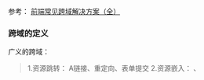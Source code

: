 参考： [前端常见跨域解决方案（全）](https://segmentfault.com/a/1190000011145364)

### 跨域的定义

广义的跨域： 

> 1.资源跳转： A链接、重定向、表单提交
> 2.资源嵌入： <link>、<script>、<img>、<frame>等dom标签，还有样式中background:url()、@font-face()等文件外链
> 3.脚本请求： js发起的ajax请求、dom和js对象的跨域操作等

其实我们通常所说的跨域是狭义的，是由浏览器同源策略限制的一类请求场景。

#### 什么是同源策略？
同源策略/SOP（Same origin policy）是一种约定，由Netscape公司1995年引入浏览器，它是浏览器最核心也最基本的安全功能，如果缺少了同源策略，浏览器很容易受到XSS、CSFR等攻击。所谓同源是指"协议+域名+端口"三者相同，即便两个不同的域名指向同一个ip地址，也非同源。

同源策略限制以下几种行为：

> 1. Cookie、LocalStorage 和 IndexDB 无法读取
> 2. DOM 和 Js对象无法获得
> 3. AJAX 请求不能发送

### 常见跨域

```
URL                                      说明                    是否允许通信
http://www.domain.com/a.js
http://www.domain.com/b.js         同一域名，不同文件或路径           允许
http://www.domain.com/lab/c.js

http://www.domain.com:8000/a.js
http://www.domain.com/b.js         同一域名，不同端口                不允许
 
http://www.domain.com/a.js
https://www.domain.com/b.js        同一域名，不同协议                不允许
 
http://www.domain.com/a.js
http://192.168.4.12/b.js           域名和域名对应相同ip              不允许
 
http://www.domain.com/a.js
http://x.domain.com/b.js           主域相同，子域不同                不允许
http://domain.com/c.js
 
http://www.domain1.com/a.js
http://www.domain2.com/b.js        不同域名                         不允许
```

### 跨域解决方案

1、 通过jsonp跨域
2、 document.domain + iframe跨域
3、 location.hash + iframe
4、 window.name + iframe跨域
5、 postMessage跨域
6、 跨域资源共享（CORS）
7、 nginx代理跨域
8、 nodejs中间件代理跨域
9、 WebSocket协议跨域

#### 通过jsonp跨域

通常为了减轻web服务器的负载，我们把js、css，img等静态资源分离到另一台独立域名的服务器上，在html页面中再通过相应的标签从不同域名下加载静态资源，而被浏览器允许，基于此原理，我们可以通过动态创建script，再请求一个带参网址实现跨域通信。


##### js

```javascript
<script>
    var script = document.createElement('script');
    script.type='text/javascript';
    script.src = 'http://localhost:3001/info?user=admin&callback=onBack';
    document.head.appendChild(script);
    function onBack(res) {
        alert(JSON.stringify(res));
    }
</script>
```

##### client && server

```javascript
// client
const http = require('http');
const fs = require('fs');

var server = http.createServer((req, res) => {
    res.writeHead(200, {
        "Content-Type": "text/html"
    });
    fs.createReadStream(`${__dirname}/index.html`).pipe(res);
}).listen(3000);

console.log('client on port 3000');
```

```javascript
const http = require('http');
const url = require('url');

var server = http.createServer();

server.on('request', (req, res) => {
    var params = url.parse(req.url).query;
    var query = {};
    paramList = params.split(/\s*&\s*/);
    for (let i = 0; i < paramList.length; i++) {
        let obj = {};
        let params = paramList[i].split(/\s*=\s*/);
        obj[params[0]] =  params[1] ? params[1] : null;
        Object.assign(query, obj);
    }
    delete paramList;
    let fn = query.callback;
    res.writeHead(200, {
        'Content-Type': 'text/javascript'
    });
    res.write(fn + '(' + JSON.stringify(query) + ')');
    res.end();
})

server.listen('3001');

console.log('server on port 3001');
```

刷新 `localhost:3000` ，可以看到 alert 的信息。

jsonp 缺点：只支持 get 请求。

#### document.domain + iframe跨域

此方案仅限主域相同，子域不同的跨域应用场景。

实现原理：两个页面都通过js强制设置document.domain为基础主域，就实现了同域。

1.）父窗口：(http://www.domain.com/a.html)

```javascript
<iframe id="iframe" src="http://child.domain.com/b.html"></iframe>
<script>
    document.domain = 'domain.com';
    var user = 'admin';
</script>
```

2.）子窗口：(http://child.domain.com/b.html)

```javascript
<script>
    document.domain = 'domain.com';
    // 获取父窗口中变量
    alert('get js data from parent ---> ' + window.parent.user);
</script>
```

#### location.hash + iframe 

实现原理： a欲与b跨域相互通信，通过中间页c来实现。 三个页面，不同域之间利用iframe的location.hash传值，相同域之间直接js访问来通信。

具体实现：A域：a.html -> B域：b.html -> A域：c.html，a与b不同域只能通过hash值单向通信，b与c也不同域也只能单向通信，但c与a同域，所以c可通过parent.parent访问a页面所有对象。

1.）a.html：(http://www.domain1.com/a.html)

```javascript
<iframe id="iframe" src="http://www.domain2.com/b.html" style="display:none;"></iframe>
<script>
    var iframe = document.getElementById('iframe');

    // 向b.html传hash值
    setTimeout(function() {
        iframe.src = iframe.src + '#user=admin';
    }, 1000);
    
    // 开放给同域c.html的回调方法
    function onCallback(res) {
        alert('data from c.html ---> ' + res);
    }
</script>
```

2.）b.html：(http://www.domain2.com/b.html)

```javascript
<iframe id="iframe" src="http://www.domain1.com/c.html" style="display:none;"></iframe>
<script>
    var iframe = document.getElementById('iframe');

    // 监听a.html传来的hash值，再传给c.html
    window.onhashchange = function () {
        iframe.src = iframe.src + location.hash;
    };
</script>
```

3.）c.html：(http://www.domain1.com/c.html)

```javascript
<script>
    // 监听b.html传来的hash值
    window.onhashchange = function () {
        // 再通过操作同域a.html的js回调，将结果传回
        window.parent.parent.onCallback('hello: ' + location.hash.replace('#user=', ''));
    };
</script>
```

#### window.name + iframe

window.name属性的独特之处：name值在不同的页面（甚至不同域名）加载后依旧存在，并且可以支持非常长的 name 值（2MB）。

`localhost:3000/index.html` 跨域访问 `localhost:3001/b.html` 信息。

index.html
```javascript
<script>
var proxy = function(url, callback) {
    var state = 0;
    var iframe = document.createElement('iframe');

    // loaing cross-origin page
    iframe.src=url;

    iframe.onload = function() {
        if (state === 1) {
            // second loaded: proxy page ,get data from window.name
            callback(iframe.contentWindow.name);
            destoryFrame();

        } else if (state === 0) {
            // first loaded: cross-origin page, redirect to the proxy page(in same origin)
            iframe.contentWindow.location = 'http://localhost:3000/proxy.html';
            state = 1;
        }
    }

    document.body.appendChild(iframe);

    function destoryFrame() {
        iframe.contentWindow.document.write('');
        iframe.contentWindow.close();
        document.body.removeChild(iframe);
    }
}

proxy('http://localhost:3001/b.html', function(data) {
    alert(data);
});
</script>
```

b.html

```javascript
<script>
    window.name = 'This is domain2 data!';
</script>
```

启动本地服务：

```javascript
const http = require('http');
const fs = require('fs');
const url = require('url');

var server = http.createServer((req, res) => {
    var uri = url.parse(req.url);
    if (uri.pathname == '/index.html') {
        res.writeHead(200, {
            "Content-Type": "text/html"
        });
        fs.createReadStream(`${__dirname}/index.html`).pipe(res);
    } else if (uri.pathname== '/proxy.html') {
        res.writeHead(200, {
            'Content-Type': 'text/html'
        });
        res.end();
    }
}).listen(3000);

console.log('server on port 3000');
```

```javascript
const http = require('http');
const fs = require('fs');
const url = require('url');

var server = http.createServer((req, res) => {
    var uri = url.parse(req.url);
    if (uri.pathname == '/b.html') {
        res.writeHead(200, {
            "Content-Type": "text/html"
        });
        fs.createReadStream(`${__dirname}/b.html`).pipe(res);
    }
}).listen(3001);

console.log('server on port 3001');
```

`proxy.html` 是和 `index.html` 同域页面。空页面即可。

总结：通过iframe的src属性由外域转向本地域，跨域数据即由iframe的window.name从外域传递到本地域。

#### [postMessage](https://developer.mozilla.org/zh-CN/docs/Web/API/Window/postMessage)

postMessage是HTML5 XMLHttpRequest Level 2中的API，且是为数不多可以跨域操作的window属性之一，它可用于解决以下方面的问题：
a.） 页面和其打开的新窗口的数据传递
b.） 多窗口之间消息传递
c.） 页面与嵌套的iframe消息传递
d.） 上面三个场景的跨域数据传递

例子是 possMessage + iframe

```javascript
// a.html
<iframe id="iframe" src="http://localhost:3001"></iframe>
<script>
var data = {
    msg: "It's port 3000"
};
var iframe = document.getElementById('iframe');
iframe.onload = function() {
    iframe.contentWindow.postMessage(JSON.stringify(data), 'http://localhost:3001');
}

window.addEventListener('message', function(e) {
    alert(e.data);
});
</script> 
```

```javascript
<script>
window.addEventListener('message', function(e) {
    alert(e.data);
    var data = JSON.parse(e.data);
    if(data) {
        var response = 'receive:' + data.msg;
        window.parent.postMessage(response,'http://localhost:3000');
    }
});
</script>
```

#### CORS

[跨域资源共享 CORS 详解](http://www.ruanyifeng.com/blog/2016/04/cors.html)

浏览器将CORS请求分成两类：简单请求（simple request）和非简单请求（not-so-simple request）。

请求方法是以下三种方法之一：

HEAD
GET
POST

HTTP的头信息不超出以下几种字段：

>
Accept                     【请求头】客户端所希望接受的数据类型
Accept-Language            【请求头】客户端所希望接受的语言类型
Content-Language           【实体头】客户端发送的实体数据语言
Last-Event-ID              详见[SSE](http://www.ruanyifeng.com/blog/2017/05/server-sent_events.html)
Content-Type：只限于三个值application/x-www-form-urlencoded、multipart/form-data、text/plain

>
application/x-www-form-urlencoded       原生 form 表单
multipart/form-data                     文件
text/plain                              纯文本

对简单请求，浏览器会在请求头加上 Origin 字段。Origin 字段用来说明，本次请求来自哪个源（协议 + 域名 + 端口）。服务器根据这个值，决定是否同意这次请求。

如果Origin指定的源，不在许可范围内，服务器会返回一个正常的HTTP回应。浏览器发现，这个回应的头信息没有包含Access-Control-Allow-Origin字段（详见下文），就知道出错了，从而抛出一个错误，被XMLHttpRequest的onerror回调函数捕获。注意，这种错误无法通过状态码识别，因为HTTP回应的状态码有可能是200。

如果Origin指定的域名在许可范围内，服务器返回的响应，会多出几个头信息字段。

>
Access-Control-Allow-Origin      [必须]
Access-Control-Allow-Credentials [可选]
Access-Control-Expose-Headers    [可选]

非简单请求：非简单请求是那种对服务器有特殊要求的请求，比如请求方法是PUT或DELETE，或者Content-Type字段的类型是application/json。非简单请求的CORS请求，会在正式通信之前，增加一次HTTP查询请求，称为"预检"请求（preflight）。【OPTION请求】

浏览器先询问服务器，当前网页所在的域名是否在服务器的许可名单之中，以及可以使用哪些HTTP动词和头信息字段。只有得到肯定答复，浏览器才会发出正式的XMLHttpRequest请求，否则就报错。

"预检"请求的头信息包括两个特殊字段。

（1）Access-Control-Request-Method

该字段是必须的，用来列出浏览器的CORS请求会用到哪些HTTP方法

（2）Access-Control-Request-Headers

该字段是一个逗号分隔的字符串，指定浏览器CORS请求会额外发送的头信息字段


服务器回应的其他CORS相关字段如下。

（1）Access-Control-Allow-Methods

该字段必需，它的值是逗号分隔的一个字符串，表明服务器支持的所有跨域请求的方法。注意，返回的是所有支持的方法，而不单是浏览器请求的那个方法。这是为了避免多次"预检"请求。

（2）Access-Control-Allow-Headers

如果浏览器请求包括Access-Control-Request-Headers字段，则Access-Control-Allow-Headers字段是必需的。它也是一个逗号分隔的字符串，表明服务器支持的所有头信息字段，不限于浏览器在"预检"中请求的字段。

（3）Access-Control-Allow-Credentials

该字段与简单请求时的含义相同。

（4）Access-Control-Max-Age

该字段可选，用来指定本次预检请求的有效期，单位为秒。上面结果中，有效期是20天（1728000秒），即允许缓存该条回应1728000秒（即20天），在此期间，不用发出另一条预检请求。

#### cookie跨域

[cookie 简介](https://segmentfault.com/a/1190000004556040)
[XMLHttpRequest](https://segmentfault.com/a/1190000004322487#articleHeader13)




















